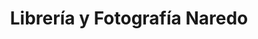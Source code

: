 ---
title: "Librería y Fotografía Naredo"
url: /la-pola-de-siero-la-pola-siero/libreria-y-fotografia-naredo/
shop: libros
---